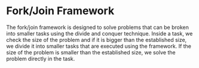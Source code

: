# Fork/Join Framework

The fork/join framework is designed to solve problems that can be broken into
smaller tasks using the divide and conquer technique. Inside a task, we check
the size of the problem and if it is bigger than the established size, we divide
it into smaller tasks that are executed using the framework. If the size of the
problem is smaller than the established size, we solve the problem directly in 
the task.


